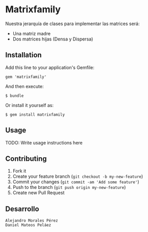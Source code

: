 # Matrixfamily

Nuestra jerarquía de clases para implementar las matrices será:
- Una matriz madre
- Dos matrices hijas (Densa y Dispersa)

## Installation

Add this line to your application's Gemfile:

    gem 'matrixfamily'

And then execute:

    $ bundle

Or install it yourself as:

    $ gem install matrixfamily

## Usage

TODO: Write usage instructions here

## Contributing

1. Fork it
2. Create your feature branch (`git checkout -b my-new-feature`)
3. Commit your changes (`git commit -am 'Add some feature'`)
4. Push to the branch (`git push origin my-new-feature`)
5. Create new Pull Request

## Desarrollo
	Alejandro Morales Pérez
	Daniel Mateos Peláez

